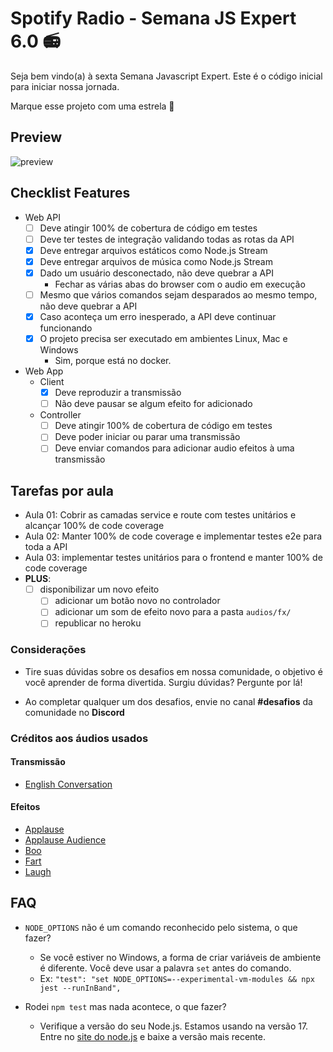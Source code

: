 # Spotify Radio - Semana JS Expert 6.0 📻

Seja bem vindo(a) à sexta Semana Javascript Expert. Este é o código inicial para iniciar nossa jornada.

Marque esse projeto com uma estrela 🌟

## Preview

![preview](./prints/demo.png)

## Checklist Features

- Web API
  - [ ] Deve atingir 100% de cobertura de código em testes
  - [ ] Deve ter testes de integração validando todas as rotas da API
  - [X] Deve entregar arquivos estáticos como Node.js Stream
  - [X] Deve entregar arquivos de música como Node.js Stream
  - [X] Dado um usuário desconectado, não deve quebrar a API
    - Fechar as várias abas do browser com o audio em execução
  - [ ] Mesmo que vários comandos sejam desparados ao mesmo tempo, não deve quebrar a API
  - [X] Caso aconteça um erro inesperado, a API deve continuar funcionando
  - [X] O projeto precisa ser executado em ambientes Linux, Mac e Windows
    - Sim, porque está no docker.

- Web App
  - Client
    - [X] Deve reproduzir a transmissão
    - [ ] Não deve pausar se algum efeito for adicionado
  - Controller
    - [ ] Deve atingir 100% de cobertura de código em testes
    - [ ] Deve poder iniciar ou parar uma transmissão
    - [ ] Deve enviar comandos para adicionar audio efeitos à uma transmissão

## Tarefas por aula

- Aula 01: Cobrir as camadas service e route com testes unitários e alcançar 100% de code coverage
- Aula 02: Manter 100% de code coverage e implementar testes e2e para toda a API
- Aula 03: implementar testes unitários para o frontend e manter 100% de code coverage
- **PLUS**:
  - [ ] disponibilizar um novo efeito
    - [ ] adicionar um botão novo no controlador
    - [ ] adicionar um som de efeito novo para a pasta `audios/fx/`
    - [ ] republicar no heroku

### Considerações

- Tire suas dúvidas sobre os desafios em nossa comunidade, o objetivo é você aprender de forma divertida. Surgiu dúvidas? Pergunte por lá!

- Ao completar qualquer um dos desafios, envie no canal **#desafios** da comunidade no **Discord**

### Créditos aos áudios usados

#### Transmissão

- [English Conversation](https://youtu.be/ytmMipczEI8)

#### Efeitos

- [Applause](https://youtu.be/mMn_aYpzpG0)
- [Applause Audience](https://youtu.be/3IC76o_lhFw)
- [Boo](https://youtu.be/rYAQN11a2Dc)
- [Fart](https://youtu.be/4PnUfYhbDDM)
- [Laugh](https://youtu.be/TZ90IUrMNCo)

## FAQ

- `NODE_OPTIONS` não é um comando reconhecido pelo sistema, o que fazer?
  - Se você estiver no Windows, a forma de criar variáveis de ambiente é diferente. Você deve usar a palavra `set` antes do comando.
  - Ex: `"test": "set NODE_OPTIONS=--experimental-vm-modules && npx jest --runInBand",`

- Rodei `npm test` mas nada acontece, o que fazer?
  - Verifique a versão do seu Node.js. Estamos usando na versão 17. Entre no [site do node.js](https://nodejs.org) e baixe a versão mais recente.
